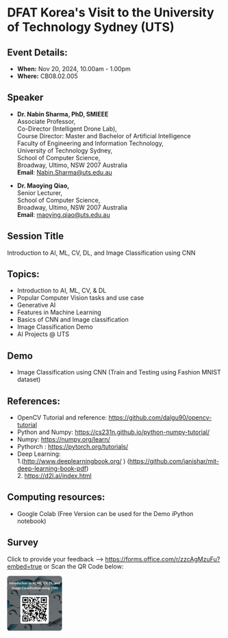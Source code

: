 # DFAT Korea's Visit to the University of Technology Sydney (UTS)

## Event Details:
* **When:** Nov 20, 2024, 10.00am - 1.00pm
* **Where:** CB08.02.005

## Speaker
* **Dr. Nabin Sharma, PhD, SMIEEE** <br/>
Associate Professor,<br/>
Co-Director (Intelligent Drone Lab),<br/>
Course Director: Master and Bachelor of Artificial Intelligence <br/>
Faculty of Engineering and Information Technology,<br/>
University of Technology Sydney,<br/>
School of Computer Science,<br/>
Broadway, Ultimo, NSW 2007 Australia<br/>
**Email**: Nabin.Sharma@uts.edu.au

* **Dr. Maoying Qiao,** <br/>
  Senior Lecturer,<br/>
  School of Computer Science,<br/>
  Broadway, Ultimo, NSW 2007 Australia<br/>
  **Email**: maoying.qiao@uts.edu.au

## Session Title
Introduction to AI, ML, CV, DL, and Image Classification using CNN

## Topics:
* Introduction to AI, ML, CV, & DL
* Popular Computer Vision tasks and use case
* Generative AI
* Features in Machine Learning
* Basics of CNN and Image classification  
* Image Classification Demo
* AI Projects @ UTS

## Demo
* Image Classification using CNN (Train and Testing using Fashion MNIST dataset)

## References:
* OpenCV Tutorial and reference: <a>https://github.com/dalgu90/opencv-tutorial</a>
* Python and Numpy: <a>https://cs231n.github.io/python-numpy-tutorial/ </a>
* Numpy: <a>https://numpy.org/learn/ </a>
* Pythorch : <a> https://pytorch.org/tutorials/ </a>
* Deep Learning:<br/>
  1.(<a>http://www.deeplearningbook.org/ </a>) (<a>https://github.com/janishar/mit-deep-learning-book-pdf</a>)<br/>
  2. <a>https://d2l.ai/index.html</a>


## Computing resources:
* Google Colab (Free Version can be used for the Demo iPython notebook)

## Survey

Click to provide your feedback -->  <a>https://forms.office.com/r/zzcAgMzuFu?embed=true</a>
or Scan the QR Code below: 

<img src="Images/QRCode.png" width="128"/>



